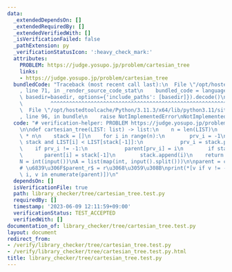 ```yaml
---
data:
  _extendedDependsOn: []
  _extendedRequiredBy: []
  _extendedVerifiedWith: []
  _isVerificationFailed: false
  _pathExtension: py
  _verificationStatusIcon: ':heavy_check_mark:'
  attributes:
    PROBLEM: https://judge.yosupo.jp/problem/cartesian_tree
    links:
    - https://judge.yosupo.jp/problem/cartesian_tree
  bundledCode: "Traceback (most recent call last):\n  File \"/opt/hostedtoolcache/Python/3.11.3/x64/lib/python3.11/site-packages/onlinejudge_verify/documentation/build.py\"\
    , line 71, in _render_source_code_stat\n    bundled_code = language.bundle(stat.path,\
    \ basedir=basedir, options={'include_paths': [basedir]}).decode()\n          \
    \         ^^^^^^^^^^^^^^^^^^^^^^^^^^^^^^^^^^^^^^^^^^^^^^^^^^^^^^^^^^^^^^^^^^^^^^^^^^^^^^^^^\n\
    \  File \"/opt/hostedtoolcache/Python/3.11.3/x64/lib/python3.11/site-packages/onlinejudge_verify/languages/python.py\"\
    , line 96, in bundle\n    raise NotImplementedError\nNotImplementedError\n"
  code: "# verification-helper: PROBLEM https://judge.yosupo.jp/problem/cartesian_tree\n\
    \n\ndef cartesian_tree(LIST: list) -> list:\n    n = len(LIST)\n    parent = [-1]\
    \ * n\n    stack = []\n    for i in range(n):\n        prv_i = -1\n        while\
    \ stack and LIST[i] < LIST[stack[-1]]:\n            prv_i = stack.pop()\n    \
    \    if prv_i != -1:\n            parent[prv_i] = i\n        if stack:\n     \
    \       parent[i] = stack[-1]\n        stack.append(i)\n    return parent\n\n\n\
    N = int(input())\nA = list(map(int, input().split()))\n\nparent = cartesian_tree(A)\n\
    # \u6839\u306F$parent_r$ = r\u3068\u3059\u308B\nprint(*[v if v != -1 else i for\
    \ i, v in enumerate(parent)])\n"
  dependsOn: []
  isVerificationFile: true
  path: library_checker/tree/cartesian_tree.test.py
  requiredBy: []
  timestamp: '2023-06-09 12:11:59+09:00'
  verificationStatus: TEST_ACCEPTED
  verifiedWith: []
documentation_of: library_checker/tree/cartesian_tree.test.py
layout: document
redirect_from:
- /verify/library_checker/tree/cartesian_tree.test.py
- /verify/library_checker/tree/cartesian_tree.test.py.html
title: library_checker/tree/cartesian_tree.test.py
---
```

